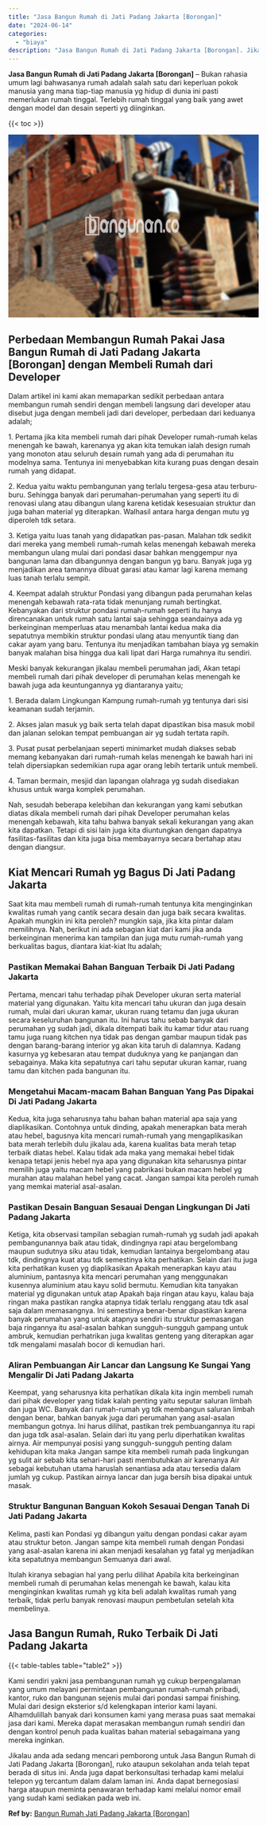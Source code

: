 ```yaml
---
title: "Jasa Bangun Rumah di Jati Padang Jakarta [Borongan]"
date: "2024-06-14"
categories: 
  - "biaya"
description: "Jasa Bangun Rumah di Jati Padang Jakarta [Borongan]. Jikalau anda ada sedang mencari pemborong untuk Jasa Bangun Rumah di Jati Padang Jakarta [Borongan], r..."
---
```


**Jasa Bangun Rumah di Jati Padang Jakarta \[Borongan\]** – Bukan rahasia umum lagi bahwasanya rumah adalah salah satu dari keperluan pokok manusia yang mana tiap-tiap manusia yg hidup di dunia ini pasti memerlukan rumah tinggal. Terlebih rumah tinggal yang baik yang awet dengan model dan desain seperti yg diinginkan.

{{< toc >}}

![Jasa Bangun Rumah di Jati Padang Jakarta [Borongan]](/images/borong-bangunan-09.png)

## Perbedaan Membangun Rumah Pakai Jasa Bangun Rumah di Jati Padang Jakarta \[Borongan\] dengan Membeli Rumah dari Developer

Dalam artikel ini kami akan memaparkan sedikit perbedaan antara membangun rumah sendiri dengan membeli langsung dari developer atau disebut juga dengan membeli jadi dari developer, perbedaan dari keduanya adalah;

1\. Pertama jika kita membeli rumah dari pihak Developer rumah-rumah kelas menengah ke bawah, karenanya yg akan kita temukan ialah design rumah yang monoton atau seluruh desain rumah yang ada di perumahan itu modelnya sama. Tentunya ini menyebabkan kita kurang puas dengan desain rumah yang didapat.

2\. Kedua yaitu waktu pembangunan yang terlalu tergesa-gesa atau terburu-buru. Sehingga banyak dari perumahan-perumahan yang seperti itu di renovasi ulang atau dibangun ulang karena ketidak kesesuaian struktur dan juga bahan material yg diterapkan. Walhasil antara harga dengan mutu yg diperoleh tdk setara.

3\. Ketiga yaitu luas tanah yang didapatkan pas-pasan. Malahan tdk sedikit dari mereka yang membeli rumah-rumah kelas menengah kebawah mereka membangun ulang mulai dari pondasi dasar bahkan menggempur nya bangunan lama dan dibangunnya dengan bangun yg baru. Banyak juga yg menjadikan area tamannya dibuat garasi atau kamar lagi karena memang luas tanah terlalu sempit.

4\. Keempat adalah struktur Pondasi yang dibangun pada perumahan kelas menengah kebawah rata-rata tidak menunjang rumah bertingkat. Kebanyakan dari struktur pondasi rumah-rumah seperti itu hanya direncanakan untuk rumah satu lantai saja sehingga seandainya ada yg berkeinginan memperluas atau menambah lantai kedua maka dia sepatutnya membikin struktur pondasi ulang atau menyuntik tiang dan cakar ayam yang baru. Tentunya itu menjadikan tambahan biaya yg semakin banyak malahan bisa hingga dua kali lipat dari Harga rumahnya itu sendiri.

Meski banyak kekurangan jikalau membeli perumahan jadi, Akan tetapi membeli rumah dari pihak developer di perumahan kelas menengah ke bawah juga ada keuntungannya yg diantaranya yaitu;

1\. Berada dalam Lingkungan Kampung rumah-rumah yg tentunya dari sisi keamanan sudah terjamin.

2\. Akses jalan masuk yg baik serta telah dapat dipastikan bisa masuk mobil dan jalanan selokan tempat pembuangan air yg sudah tertata rapih.

3\. Pusat pusat perbelanjaan seperti minimarket mudah diakses sebab memang kebanyakan dari rumah-rumah kelas menengah ke bawah hari ini telah dipersiapkan sedemikian rupa agar orang lebih tertarik untuk membeli.

4\. Taman bermain, mesjid dan lapangan olahraga yg sudah disediakan khusus untuk warga komplek perumahan.

Nah, sesudah beberapa kelebihan dan kekurangan yang kami sebutkan diatas dikala membeli rumah dari pihak Developer perumahan kelas menengah kebawah, kita tahu bahwa banyak sekali kekurangan yang akan kita dapatkan. Tetapi di sisi lain juga kita diuntungkan dengan dapatnya fasilitas-fasilitas dan kita juga bisa membayarnya secara bertahap atau dengan diangsur.

## Kiat Mencari Rumah yg Bagus Di Jati Padang Jakarta

Saat kita mau membeli rumah di rumah-rumah tentunya kita menginginkan kwalitas rumah yang cantik secara desain dan juga baik secara kwalitas. Apakah mungkin ini kita peroleh? mungkin saja, jika kita pintar dalam memilihnya. Nah, berikut ini ada sebagian kiat dari kami jika anda berkeinginan menerima kan tampilan dan juga mutu rumah-rumah yang berkualitas bagus, diantara kiat-kiat Itu adalah;

### Pastikan Memakai Bahan Banguan Terbaik Di Jati Padang Jakarta

Pertama, mencari tahu terhadap pihak Developer ukuran serta material material yang digunakan. Yaitu kita mencari tahu ukuran dan juga desain rumah, mulai dari ukuran kamar, ukuran ruang tetamu dan juga ukuran secara keseluruhan bangunan itu. Ini harus tahu sebab banyak dari perumahan yg sudah jadi, dikala ditempati baik itu kamar tidur atau ruang tamu juga ruang kitchen nya tidak pas dengan gambar maupun tidak pas dengan barang-barang interior yg akan kita taruh di dalamnya. Kadang kasurnya yg kebesaran atau tempat duduknya yang ke panjangan dan sebagainya. Maka kita sepatutnya cari tahu seputar ukuran kamar, ruang tamu dan kitchen pada bangunan itu.

### Mengetahui Macam-macam Bahan Banguan Yang Pas Dipakai Di Jati Padang Jakarta

Kedua, kita juga seharusnya tahu bahan bahan material apa saja yang diaplikasikan. Contohnya untuk dinding, apakah menerapkan bata merah atau hebel, bagusnya kita mencari rumah-rumah yang mengaplikasikan bata merah terlebih dulu jikalau ada, karena kualitas bata merah tetap terbaik diatas hebel. Kalau tidak ada maka yang memakai hebel tidak kenapa tetapi jenis hebel nya apa yang digunakan kita seharusnya pintar memilih juga yaitu macam hebel yang pabrikasi bukan macam hebel yg murahan atau malahan hebel yang cacat. Jangan sampai kita peroleh rumah yang memkai material asal-asalan.

### Pastikan Desain Banguan Sesauai Dengan Lingkungan Di Jati Padang Jakarta

Ketiga, kita observasi tampilan sebagian rumah-rumah yg sudah jadi apakah pembangunannya baik atau tidak, dindingnya rapi atau bergelombang maupun sudutnya siku atau tidak, kemudian lantainya bergelombang atau tdk, dindingnya kuat atau tdk semestinya kita perhatikan. Selain dari itu juga kita perhatikan kusen yg diaplikasikan Apakah menerapkan kayu atau aluminium, pantasnya kita mencari perumahan yang menggunakan kusennya aluminium atau kayu solid bermutu. Kemudian kita tanyakan material yg digunakan untuk atap Apakah baja ringan atau kayu, kalau baja ringan maka pastikan rangka atapnya tidak terlalu renggang atau tdk asal saja dalam memasangnya. Ini semestinya benar-benar dipastikan karena banyak perumahan yang untuk atapnya sendiri itu struktur pemasangan baja ringannya itu asal-asalan bahkan sungguh-sungguh gampang untuk ambruk, kemudian perhatrikan juga kwalitas genteng yang diterapkan agar tdk mengalami masalah bocor di kemudian hari.

### Aliran Pembuangan Air Lancar dan Langsung Ke Sungai Yang Mengalir Di Jati Padang Jakarta

Keempat, yang seharusnya kita perhatikan dikala kita ingin membeli rumah dari pihak developer yang tidak kalah penting yaitu seputar saluran limbah dan juga WC. Banyak dari rumah-rumah yg tdk membangun saluran limbah dengan benar, bahkan banyak juga dari perumahan yang asal-asalan membangun gotnya. Ini harus dilihat, pastikan trek pembuangannya itu rapi dan juga tdk asal-asalan. Selain dari itu yang perlu diperhatikan kwalitas airnya. Air mempunyai posisi yang sungguh-sungguh penting dalam kehidupan kita maka Jangan sampe kita membeli rumah pada lingkungan yg sulit air sebab kita sehari-hari pasti membutuhkan air karenanya Air sebagai kebutuhan utama haruslah senantiasa ada atau tersedia dalam jumlah yg cukup. Pastikan airnya lancar dan juga bersih bisa dipakai untuk masak.

### Struktur Bangunan Banguan Kokoh Sesauai Dengan Tanah Di Jati Padang Jakarta

Kelima, pasti kan Pondasi yg dibangun yaitu dengan pondasi cakar ayam atau struktur beton. Jangan sampe kita membeli rumah dengan Pondasi yang asal-asalan karena ini akan menjadi kesalahan yg fatal yg menjadikan kita sepatutnya membangun Semuanya dari awal.

Itulah kiranya sebagian hal yang perlu dilihat Apabila kita berkeinginan membeli rumah di perumahan kelas menengah ke bawah, kalau kita menginginkan kwalitas rumah yg kita beli adalah kwalitas rumah yang terbaik, tidak perlu banyak renovasi maupun pembetulan setelah kita membelinya.

## Jasa Bangun Rumah, Ruko Terbaik Di Jati Padang Jakarta

{{< table-tables table="table2" >}}

Kami sendiri yakni jasa pembangunan rumah yg cukup berpengalaman yang umum melayani permintaan pembangunan rumah-rumah pribadi, kantor, ruko dan bangunan sejenis mulai dari pondasi sampai finishing. Mulai dari design eksterior s/d kelengkapan interior kami layani. Alhamdulillah banyak dari konsumen kami yang merasa puas saat memakai jasa dari kami. Mereka dapat merasakan membangun rumah sendiri dan dengan kontrol penuh pada kualitas bahan material sebagaimana yang mereka inginkan.

Jikalau anda ada sedang mencari pemborong untuk Jasa Bangun Rumah di Jati Padang Jakarta \[Borongan\], ruko ataupun sekolahan anda telah tepat berada di situs ini. Anda juga dapat berkonsultasi terhadap kami melalui telepon yg tercantum dalam dalam laman ini. Anda dapat bernegosiasi harga ataupun meminta penawaran terhadap kami melalui nomor email yang sudah kami sediakan pada web ini.

**Ref by:** [Bangun Rumah Jati Padang Jakarta [Borongan]](https://id.wikipedia.org/wiki/Bangun)
